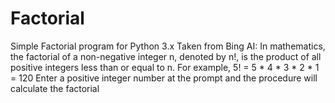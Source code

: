 # Factorial
Simple Factorial program for Python 3.x
Taken from Bing AI: In mathematics, the factorial of a non-negative integer n, denoted by n!, is the product of all positive integers less than or equal to n. For example, 5! = 5 * 4 * 3 * 2 * 1 = 120
Enter a positive integer number at the prompt and the procedure will calculate the factorial
